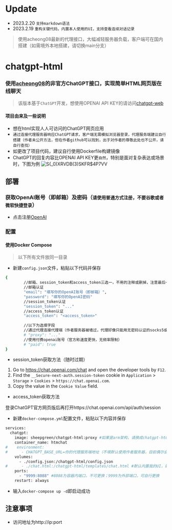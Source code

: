 # Update
 - 2023.2.20 `支持markdown语法`
 - 2023.2.19 `重构关键代码，内置本人使用的UI，支持查看连续对话记录`
> 使用acheong08最新的代理接口，大幅减轻服务器负载，客户端可在国内搭建（如需境外本地搭建，请切换main分支）
# chatgpt-html
### 使用[acheong08](https://github.com/acheong08/ChatGPT)的非官方ChatGPT接口，实现简单HTML网页版在线聊天

> 该版本基于`ChatGPT`开发，想使用OPENAI API KEY的请访问[chatgpt-web](https://github.com/slippersheepig/chatgpt-web)

#### 项目由来及一些说明
- 想在html实现人人可访问的ChatGPT网页应用
- `通过连接代理服务器响应ChatGPT请求，客户端无需模拟浏览器登录，代理服务端建议自行搭建（作者未公开方法，但在作者github可以找到，出于对作者的尊敬此处也不公开，请自行查找）`
- 如更改了项目代码，建议自行使用Dockerfile构建镜像
- ChatGPT的回复内容比OPENAI API KEY更`自然`，特别是面对复杂表达或场景时，下图为例
![S{_0)XRVDB(3)SKFR$4P7VV](https://user-images.githubusercontent.com/58287293/212858122-1e3c72f5-5f40-4ff8-8e12-3cfb64b3b543.png)

## 部署
### 获取OpenAI账号（即邮箱）及密码（`请使用普通方式注册，不要谷歌或者微软快捷登录`）
- 点击注册[OpenAI](https://platform.openai.com/)
### 配置
#### 使用Docker Compose
> 以下所有文件放同一目录
- 新建`config.json`文件，粘贴以下代码并保存
```bash
{
        //邮箱、session_token和access_token三选一，不用的注释或删掉，注意最后一行删掉逗号
        //邮箱认证
        "email": "填写你的OpenAI账号（即邮箱）",
        "password": "填写你的OpenAI密码"
        //session_token认证
        "session_token": "..."
        //access_token认证
        "access_token": "<access_token>"
        
        //以下为选填字段
        //通过代理连接代理端（作者服务器被墙过，代理好像只能用无密码认证的socks5或者http，请自行测试）
        # "proxy": "..."
        //使用付费openai账号（官方称速度更快，无频率限制）
        # "paid": true
}
```
 - session_token获取方法（随时过期）
1. Go to https://chat.openai.com/chat and open the developer tools by `F12`.
2. Find the `__Secure-next-auth.session-token` cookie in `Application` > `Storage` > `Cookies` > `https://chat.openai.com`.
3. Copy the value in the `Cookie Value` field.
 - access_token获取方法

登录ChatGPT官方网页版后再打开https://chat.openai.com/api/auth/session 

- 新建`docker-compose.yml`配置文件，粘贴以下内容并保存
```bash
services:
  chatgpt:
    image: sheepgreen/chatgpt-html:proxy #如果是arm架构，请换成chatgpt-html:proxyarm
    container_name: htmchat
#    environment:
#      - CHATGPT_BASE_URL=你的代理服务端地址（不填默认使用作者服务器，目前偶尔会不可用）
    volumes:
      - ./config.json:/chatgpt-html/config.json
#      - ./chat.html:/chatgpt-html/templates/chat.html #默认内置我的UI，如需替换自用网页请取消注释
    ports:
      - "9999:8088" #8088为容器内端口，不可更换；9999为外部端口，可自行更换
    restart: always
```
- 输入`docker-compose up -d`即启动成功
## 注意事项
- 访问地址为http://ip:port
